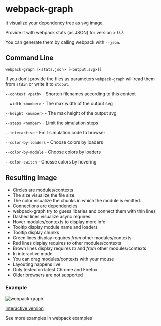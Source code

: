 # webpack-graph

It visualize your dependency tree as svg image.

Provide it with webpack stats (as JSON) for version > 0.7.

You can generate them by calling webpack with `--json`.

## Command Line

`webpack-graph [<stats.json> [<output.svg>]]`

If you don't provide the files as parameters `webpack-graph` will read them from `stdin` or write it to `stdout`.

`--context <path>` - Shorten filenames according to this context

`--width <number>` - The max width of the output svg

`--height <number>` - The max height of the output svg

`--steps <number>` - Limit the simulation steps

`--interactive` - Emit simulation code to browser

`--color-by-loaders` - Choose colors by loaders

`--color-by-module` - Choose colors by loaders

`--color-switch` - Chosse colors by hovering

## Resulting Image

* Circles are modules/contexts
 * The size visualize the file size.
 * The color visualize the chunks in which the module is emitted.
* Connections are dependencies
 * webpack-graph try to guess libaries and connect them with thin lines
 * Dashed lines visualize async requires.
* Hover modules/contexts to display more info
 * Tooltip display module name and loaders
 * Tooltip display chunks
 * Green lines display requires *from* other modules/contexts
 * Red lines display requires *to* other modules/contexts
 * Brown lines display requires *to* and *from* other modules/contexts
* In interactive mode
 * You can drag modules/contexts with your mouse
 * Layouting happens live
 * Only tested on latest Chrome and Firefox
 * Older browsers are not supported

### Example

![webpack-graph](http://webpack.github.com/graph/example/webpackBrowsertest.svg)

[Interactive version](http://webpack.github.com/graph/example/webpackBrowsertestInteractive.svg)

See more examples in webpack examples